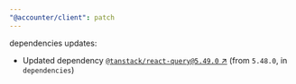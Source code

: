 ```yaml
---
"@accounter/client": patch
---
```

dependencies updates:
  - Updated dependency [`@tanstack/react-query@5.49.0` ↗︎](https://www.npmjs.com/package/@tanstack/react-query/v/5.49.0) (from `5.48.0`, in `dependencies`)
